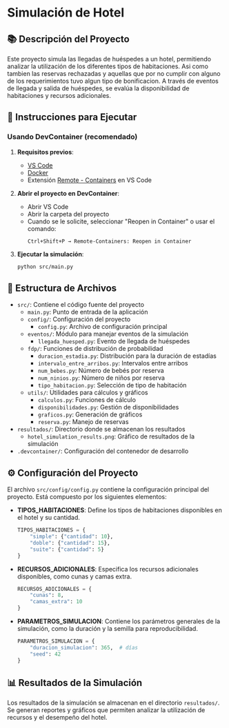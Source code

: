 # Simulación de Hotel

## 📚 Descripción del Proyecto
Este proyecto simula las llegadas de huéspedes a un hotel, permitiendo analizar la utilización de los diferentes tipos de habitaciones. Asi como tambien las reservas rechazadas y aquellas que por no cumplir con alguno de los requerimientos tuvo algun tipo de bonificacion. A través de eventos de llegada y salida de huéspedes, se evalúa la disponibilidad de habitaciones y recursos adicionales.

## 🚀 Instrucciones para Ejecutar

### Usando DevContainer (recomendado)

1. **Requisitos previos**:
   - [VS Code](https://code.visualstudio.com/)
   - [Docker](https://www.docker.com/products/docker-desktop)
   - Extensión [Remote - Containers](https://marketplace.visualstudio.com/items?itemName=ms-vscode-remote.remote-containers) en VS Code

2. **Abrir el proyecto en DevContainer**:
   - Abrir VS Code
   - Abrir la carpeta del proyecto
   - Cuando se le solicite, seleccionar "Reopen in Container" o usar el comando:
     ```
     Ctrl+Shift+P → Remote-Containers: Reopen in Container
     ```

3. **Ejecutar la simulación**:
   ```bash
   python src/main.py
   ```

## 📁 Estructura de Archivos

- `src/`: Contiene el código fuente del proyecto
  - `main.py`: Punto de entrada de la aplicación
  - `config/`: Configuración del proyecto
    - `config.py`: Archivo de configuración principal
  - `eventos/`: Módulo para manejar eventos de la simulación
    - `llegada_huesped.py`: Evento de llegada de huéspedes
  - `fdp/`: Funciones de distribución de probabilidad
    - `duracion_estadia.py`: Distribución para la duración de estadías
    - `intervalo_entre_arribos.py`: Intervalos entre arribos
    - `num_bebes.py`: Número de bebés por reserva
    - `num_ninios.py`: Número de niños por reserva
    - `tipo_habitacion.py`: Selección de tipo de habitación
  - `utils/`: Utilidades para cálculos y gráficos
    - `calculos.py`: Funciones de cálculo
    - `disponibilidades.py`: Gestión de disponibilidades
    - `graficos.py`: Generación de gráficos
    - `reserva.py`: Manejo de reservas
- `resultados/`: Directorio donde se almacenan los resultados
  - `hotel_simulation_results.png`: Gráfico de resultados de la simulación
- `.devcontainer/`: Configuración del contenedor de desarrollo

## ⚙️ Configuración del Proyecto

El archivo `src/config/config.py` contiene la configuración principal del proyecto. Está compuesto por los siguientes elementos:

- **TIPOS_HABITACIONES**: Define los tipos de habitaciones disponibles en el hotel y su cantidad.
  ```python
  TIPOS_HABITACIONES = {
      "simple": {"cantidad": 10},
      "doble": {"cantidad": 15},
      "suite": {"cantidad": 5}
  }
  ```

- **RECURSOS_ADICIONALES**: Especifica los recursos adicionales disponibles, como cunas y camas extra.
  ```python
  RECURSOS_ADICIONALES = {
      "cunas": 8,
      "camas_extra": 10
  }
  ```

- **PARAMETROS_SIMULACION**: Contiene los parámetros generales de la simulación, como la duración y la semilla para reproducibilidad.
  ```python
  PARAMETROS_SIMULACION = {
      "duracion_simulacion": 365,  # días
      "seed": 42
  }
  ```

## 📊 Resultados de la Simulación
Los resultados de la simulación se almacenan en el directorio `resultados/`. Se generan reportes y gráficos que permiten analizar la utilización de recursos y el desempeño del hotel.
